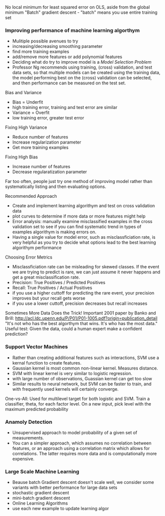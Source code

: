 No local minimum for least squared error on OLS, aside from the global minimum
"Batch" gradient descent - "batch" means you use entire training set

### Improving performance of machine learning algorthym
- Mulitiple possible avenues to try
 - increasing/decreasing smoothing parameter
 - find more training examples
 - add/remove more features or add polynomial features
- Deciding what do try to improve model is a *Model Selection Problem*
 - Professor Ng recommends using training, (cross) validation, and test data sets, so that multiple models can be created using the training data, the model performing best on the (cross) validation can be selected, and then performance can be measured on the test set.
 
Bias and Variance
- Bias = Underfit
 - high training error, training and test error are similar
- Variance = Overfit
 - low training error, greater test error

Fixing High Variance
- Reduce number of features
- Increase regularization parameter
- Get more training examples

Fixing High Bias
- Increase number of features
- Decrease regularatization parameter

Far too often, people just try one method of improving model rather than systematically listing and then evaluating options.

Recommended Approach
- Create and implement learning algorithym and test on cross validation data
- plot curves to determine if more data or more features might help
- Error analysis: manually examine misclassified examples in the cross validation set to see if you can find systematic trend in types of examples algorithym is making errors on.
- Having a single value for model error, such as misclassficiation rate, is very helpful as you try to decide what options lead to the best learning algorithym performance

Choosing Error Metrics
- Misclassficiation rate can be misleading for skewed classes. If the event we are trying to predict is rare, we can just assume it never happens and get a great misclassification rate.
- Precision: True Positives / Predicted Positives
- Recall: True Positives / Actual Positives
- if you use a higher cuttoff for predicting the rare event, your precision improves but your recall gets worse
- if you use a lower cuttoff, precision decreases but recall increases

Sometimes More Data Does the Trick!
Important 2001 paper by Banko and Brill: http://acl.ldc.upenn.edu/P/P01/P01-1005.pdf?origin=publication_detail
"It's not who has the best algorthym that wins. It's who has the most data."
Useful test: Given the data, could a human expert make a confident prediction?

### Support Vector Machines
- Rather than creating additional features such as interactions, SVM use a kernal function to create features.
- Gaussian kernel is most common non-linear kernel. Measures distance.
- SVM with linear kernel is very similar to logistic regression.
- with large number of observations, Guassian kernel can get too slow
- Similar results to neural network, but SVM can be faster to train, and with frequently used kernels will certainly converge.

One-vs-All: Used for multilevel target for both logistic and SVM. Train a classifier, theta, for each factor level. On a new input, pick level with the maximum predicted probability

### Anamoly Detection
- Unsupervised approach to model probability of a given set of measurements.
- You can a simpler approach, which assumes no correlation between features, or an approach using a correlation matrix which allows for correlations. The latter requires more data and is computationally more expensive.

### Large Scale Machine Learning
- Beause batch Gradient descent doesn't scale well, we consider some variants with better performance for large data sets
 - stochastic gradient descent 
 - mini-batch gradient descent
- Online Learning Algorithms
- use each new example to update learning algor
